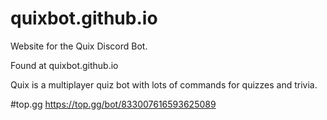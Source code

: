 # quixbot.github.io
Website for the Quix Discord Bot.

Found at quixbot.github.io

Quix is a multiplayer quiz bot with lots of commands for quizzes and trivia.

#top.gg
https://top.gg/bot/833007616593625089
